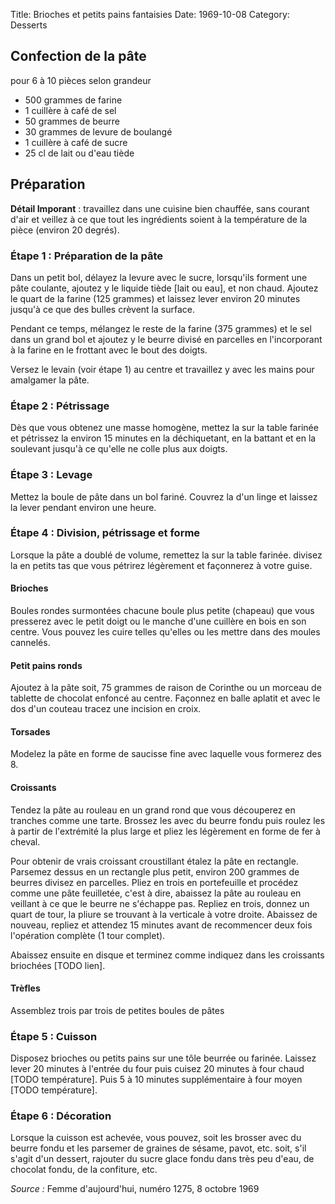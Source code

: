 Title: Brioches et petits pains fantaisies
Date: 1969-10-08
Category: Desserts


## Confection de la pâte

pour 6 à 10 pièces selon grandeur

* 500 grammes de farine
* 1 cuillère à café de sel
* 50 grammes de beurre
* 30 grammes de levure de boulangé
* 1 cuillère à café de sucre
* 25 cl de lait ou d'eau tiède

## Préparation

**Détail Imporant** : travaillez dans une cuisine bien chauffée, sans courant
d'air et veillez à ce que tout les ingrédients soient à la température de la
pièce (environ 20 degrés).

### Étape 1 : Préparation de la pâte

Dans un petit bol, délayez la levure avec le sucre, lorsqu'ils forment une pâte
coulante, ajoutez y le liquide tiède [lait ou eau], et non chaud.
Ajoutez le quart de la farine (125 grammes) et laissez lever environ 20 minutes
jusqu'à ce que des bulles crèvent la surface.

Pendant ce temps, mélangez le reste de la farine (375 grammes) et le sel dans un
grand bol et ajoutez y le beurre divisé en parcelles en l'incorporant à la
farine en le frottant avec le bout des doigts.

Versez le levain (voir étape 1) au centre et travaillez y avec les mains pour
amalgamer la pâte.

### Étape 2 : Pétrissage

Dès que vous obtenez une masse homogène, mettez la sur la table farinée et
pétrissez la environ 15 minutes en la déchiquetant, en la battant et en la
soulevant jusqu'à ce qu'elle ne colle plus aux doigts.

### Étape 3 : Levage

Mettez la boule de pâte dans un bol fariné. Couvrez la d'un linge et laissez la
lever pendant environ une heure.

### Étape 4 : Division, pétrissage et forme

Lorsque la pâte a doublé de volume, remettez la sur la table farinée. divisez la
en petits tas que vous pétrirez légèrement et façonnerez à votre guise.


#### Brioches

Boules rondes surmontées chacune boule plus petite (chapeau) que vous
presserez avec le petit doigt ou le manche d'une cuillère en bois en son centre.
Vous pouvez les cuire telles qu'elles ou les mettre dans des moules cannelés.

#### Petit pains ronds

Ajoutez à la pâte soit, 75 grammes de raison de Corinthe ou un morceau de
tablette de chocolat enfoncé au centre. Façonnez en balle aplatit et avec le dos
d'un couteau tracez une incision en croix.

#### Torsades

Modelez la pâte en forme de saucisse fine avec laquelle vous formerez des 8.

#### Croissants

Tendez la pâte au rouleau en un grand rond que vous découperez en tranches comme
une tarte. Brossez les avec du beurre fondu puis roulez les à partir de
l'extrémité la plus large et pliez les légèrement en forme de fer à cheval.

Pour obtenir de vrais croissant croustillant étalez la pâte en rectangle.
Parsemez dessus en un rectangle plus petit, environ 200 grammes de beurres
divisez en parcelles. Pliez en trois en portefeuille et procédez comme une pâte
feuilletée, c'est à dire, abaissez la pâte au rouleau en veillant à ce que le
beurre ne s'échappe pas. Repliez en trois, donnez un quart de tour, la pliure se
trouvant à la verticale à votre droite. Abaissez de nouveau, repliez et attendez
15 minutes avant de recommencer deux fois l'opération complète (1 tour complet).

Abaissez ensuite en disque et terminez comme indiquez dans les croissants
briochées [TODO lien].

#### Trèfles

Assemblez trois par trois de petites boules de pâtes

### Étape 5 : Cuisson

Disposez brioches ou petits pains sur une tôle beurrée ou farinée. Laissez lever
20 minutes à l'entrée du four puis cuisez 20 minutes à four chaud [TODO
température]. Puis 5 à 10 minutes supplémentaire à four moyen [TODO
température].

### Étape 6 : Décoration

Lorsque la cuisson est achevée, vous pouvez, soit les brosser avec du beurre
fondu et les parsemer de graines de sésame, pavot, etc. soit, s'il s'agit d'un
dessert, rajouter du sucre glace fondu dans très peu d'eau, de chocolat fondu,
de la confiture, etc.

*Source :* Femme d'aujourd'hui, numéro 1275, 8 octobre 1969
